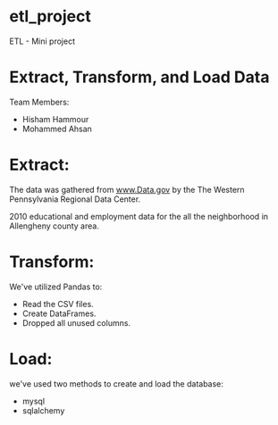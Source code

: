 # etl_project
ETL - Mini project

# Extract, Transform, and Load Data

Team Members:
- Hisham Hammour
- Mohammed Ahsan


# Extract:

The data was gathered from www.Data.gov by the The Western Pennsylvania Regional Data Center.

2010 educational and employment data for the all the neighborhood in Allengheny county area.


# Transform:

We've utilized Pandas to:
- Read the CSV files.
- Create DataFrames.
- Dropped all unused columns.


# Load:
we've used two methods to create and load the database:
- mysql
- sqlalchemy



